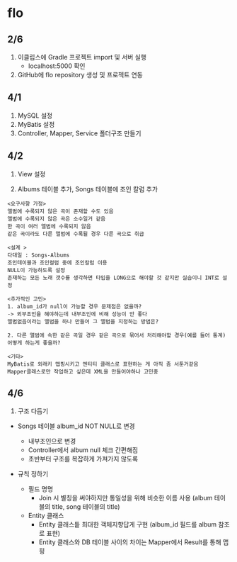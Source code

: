 # flo

## 2/6

1. 이클립스에 Gradle 프로젝트 import 및 서버 실행
   - localhost:5000 확인
2. GitHub에 flo repository 생성 및 프로젝트 연동

## 4/1

1. MySQL 설정
2. MyBatis 설정
3. Controller, Mapper, Service 폴더구조 만들기

## 4/2

1. View 설정

2. Albums 테이블 추가, Songs 테이블에 조인 칼럼 추가
```
<요구사항 가정>
앨범에 수록되지 않은 곡이 존재할 수도 있음
앨범에 수록되지 않은 곡은 소수일거 같음
한 곡이 여러 앨범에 수록되지 않음
같은 곡이라도 다른 앨범에 수록될 경우 다른 곡으로 취급

<설계 >
다대일 : Songs-Albums
조인테이블과 조인컬럼 중에 조인칼럼 이용
NULL이 가능하도록 설정
존재하는 모든 노래 갯수를 생각하면 타입을 LONG으로 해야할 것 같지만 실습이니 INT로 설정

<추가적인 고민>
1. album_id가 null이 가능할 경우 문제점은 없을까?
-> 외부조인을 해야하는데 내부조인에 비해 성능이 안 좋다
앨범없음이라는 앨범을 하나 만들어 그 앨범을 지정하는 방법은?

2. 다른 앨범에 속한 같은 곡일 경우 같은 곡으로 묶어서 처리해야할 경우(예를 들어 통계) 어떻게 하는게 좋을까?

<기타>
MyBatis로 외래키 맵핑시키고 엔티티 클래스로 표현하는 게 아직 좀 서툰거같음
Mapper클래스로만 작업하고 싶은데 XML을 만들어야하나 고민중
```

## 4/6
1. 구조 다듬기

* Songs 테이블 album_id NOT NULL로 변경
  * 내부조인으로 변경
  * Controller에서 album null 체크 간편해짐
  * 초반부터 구조를 복잡하게 가져가지 않도록
  
* 규칙 정하기
  * 필드 명명
     * Join 시 별칭을 써야하지만 통일성을 위해 비슷한 이름 사용 (album 테이블의 title, song 테이블의 title)
  * Entity 클래스
     * Entity 클래스틑 최대한 객체지향답게 구현 (album_id 필드를 album 참조로 표현)
     * Entity 클래스와 DB 테이블 사이의 차이는 Mapper에서 Result를 통해 맵핑
